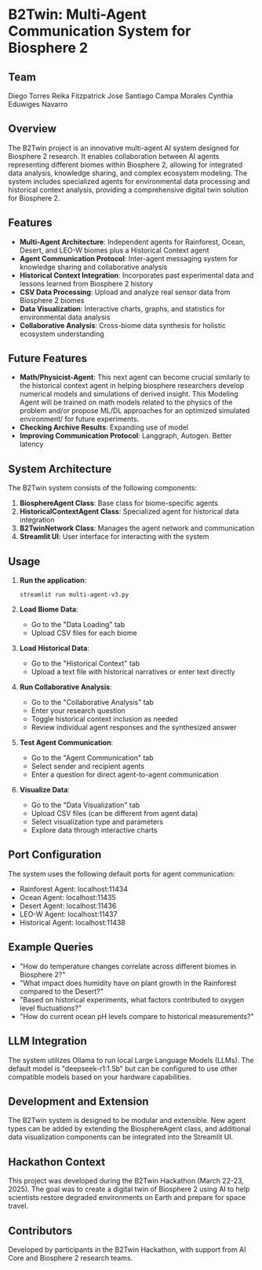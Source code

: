 # B2Twin: Multi-Agent Communication System for Biosphere 2

## Team
Diego Torres
Reika Fitzpatrick
Jose Santiago Campa Morales
Cynthia Eduwiges Navarro

## Overview

The B2Twin project is an innovative multi-agent AI system designed for Biosphere 2 research. It enables collaboration between AI agents representing different biomes within Biosphere 2, allowing for integrated data analysis, knowledge sharing, and complex ecosystem modeling. The system includes specialized agents for environmental data processing and historical context analysis, providing a comprehensive digital twin solution for Biosphere 2.

## Features

- **Multi-Agent Architecture**: Independent agents for Rainforest, Ocean, Desert, and LEO-W biomes plus a Historical Context agent
- **Agent Communication Protocol**: Inter-agent messaging system for knowledge sharing and collaborative analysis
- **Historical Context Integration**: Incorporates past experimental data and lessons learned from Biosphere 2 history
- **CSV Data Processing**: Upload and analyze real sensor data from Biosphere 2 biomes
- **Data Visualization**: Interactive charts, graphs, and statistics for environmental data analysis
- **Collaborative Analysis**: Cross-biome data synthesis for holistic ecosystem understanding

## Future Features
- **Math/Physicist-Agent**: This next agent can become crucial similarly to the historical context agent in helping biosphere researchers develop numerical models and simulations of derived insight. This Modeling Agent will be trained on math models related to the physics of the problem and/or propose ML/DL approaches for an optimized simulated environment/ for future experiments.
- **Checking Archive Results**: Expanding use of model 
- **Improving Communication Protocol**: Langgraph, Autogen. Better latency

## System Architecture

The B2Twin system consists of the following components:

1. **BiosphereAgent Class**: Base class for biome-specific agents
2. **HistoricalContextAgent Class**: Specialized agent for historical data integration
3. **B2TwinNetwork Class**: Manages the agent network and communication
4. **Streamlit UI**: User interface for interacting with the system

## Usage

1. **Run the application**:
   ```
   streamlit run multi-agent-v3.py
   ```

2. **Load Biome Data**:
   - Go to the "Data Loading" tab
   - Upload CSV files for each biome

3. **Load Historical Data**:
   - Go to the "Historical Context" tab
   - Upload a text file with historical narratives or enter text directly

4. **Run Collaborative Analysis**:
   - Go to the "Collaborative Analysis" tab
   - Enter your research question
   - Toggle historical context inclusion as needed
   - Review individual agent responses and the synthesized answer

5. **Test Agent Communication**:
   - Go to the "Agent Communication" tab
   - Select sender and recipient agents
   - Enter a question for direct agent-to-agent communication

6. **Visualize Data**:
   - Go to the "Data Visualization" tab
   - Upload CSV files (can be different from agent data)
   - Select visualization type and parameters
   - Explore data through interactive charts

## Port Configuration

The system uses the following default ports for agent communication:
- Rainforest Agent: localhost:11434
- Ocean Agent: localhost:11435
- Desert Agent: localhost:11436
- LEO-W Agent: localhost:11437
- Historical Agent: localhost:11438

## Example Queries

- "How do temperature changes correlate across different biomes in Biosphere 2?"
- "What impact does humidity have on plant growth in the Rainforest compared to the Desert?"
- "Based on historical experiments, what factors contributed to oxygen level fluctuations?"
- "How do current ocean pH levels compare to historical measurements?"

## LLM Integration

The system utilizes Ollama to run local Large Language Models (LLMs). The default model is "deepseek-r1:1.5b" but can be configured to use other compatible models based on your hardware capabilities.

## Development and Extension

The B2Twin system is designed to be modular and extensible. New agent types can be added by extending the BiosphereAgent class, and additional data visualization components can be integrated into the Streamlit UI.

## Hackathon Context

This project was developed during the B2Twin Hackathon (March 22-23, 2025). The goal was to create a digital twin of Biosphere 2 using AI to help scientists restore degraded environments on Earth and prepare for space travel.

## Contributors

Developed by participants in the B2Twin Hackathon, with support from AI Core and Biosphere 2 research teams.
